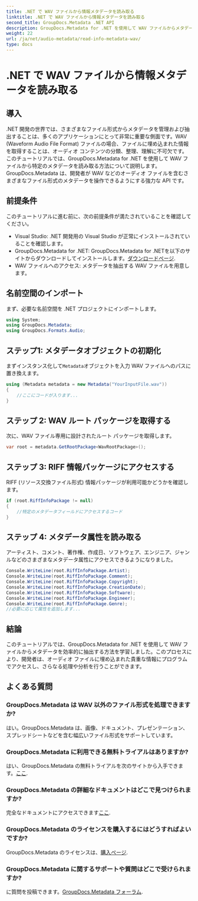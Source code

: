 ```yaml
---
title: .NET で WAV ファイルから情報メタデータを読み取る
linktitle: .NET で WAV ファイルから情報メタデータを読み取る
second_title: GroupDocs.Metadata .NET API
description: GroupDocs.Metadata for .NET を使用して WAV ファイルからメタデータを抽出する方法を学習します。このステップバイステップのチュートリアルで、オーディオ ファイル管理にメタデータを活用しましょう。
weight: 22
url: /ja/net/audio-metadata/read-info-metadata-wav/
type: docs
---
```

# .NET で WAV ファイルから情報メタデータを読み取る

## 導入
.NET 開発の世界では、さまざまなファイル形式からメタデータを管理および抽出することは、多くのアプリケーションにとって非常に重要な側面です。WAV (Waveform Audio File Format) ファイルの場合、ファイルに埋め込まれた情報を取得することは、オーディオ コンテンツの分類、整理、理解に不可欠です。
このチュートリアルでは、GroupDocs.Metadata for .NET を使用して WAV ファイルから特定のメタデータを読み取る方法について説明します。GroupDocs.Metadata は、開発者が WAV などのオーディオ ファイルを含むさまざまなファイル形式のメタデータを操作できるようにする強力な API です。
## 前提条件
このチュートリアルに進む前に、次の前提条件が満たされていることを確認してください。
- Visual Studio: .NET 開発用の Visual Studio が正常にインストールされていることを確認します。
-  GroupDocs.Metadata for .NET: GroupDocs.Metadata for .NETを以下のサイトからダウンロードしてインストールします。[ダウンロードページ](https://releases.groupdocs.com/metadata/net/).
- WAV ファイルへのアクセス: メタデータを抽出する WAV ファイルを用意します。

## 名前空間のインポート
まず、必要な名前空間を .NET プロジェクトにインポートします。
```csharp
using System;
using GroupDocs.Metadata;
using GroupDocs.Formats.Audio;
```
## ステップ1: メタデータオブジェクトの初期化
まずインスタンス化して`Metadata`オブジェクトを入力 WAV ファイルへのパスに置き換えます。
```csharp
using (Metadata metadata = new Metadata("YourInputFile.wav"))
{
    //ここにコードが入ります...
}
```
## ステップ 2: WAV ルート パッケージを取得する
次に、WAV ファイル専用に設計されたルート パッケージを取得します。
```csharp
var root = metadata.GetRootPackage<WavRootPackage>();
```
## ステップ 3: RIFF 情報パッケージにアクセスする
RIFF (リソース交換ファイル形式) 情報パッケージが利用可能かどうかを確認します。
```csharp
if (root.RiffInfoPackage != null)
{
    //特定のメタデータフィールドにアクセスするコード
}
```
## ステップ 4: メタデータ属性を読み取る
アーティスト、コメント、著作権、作成日、ソフトウェア、エンジニア、ジャンルなどのさまざまなメタデータ属性にアクセスできるようになりました。
```csharp
Console.WriteLine(root.RiffInfoPackage.Artist);
Console.WriteLine(root.RiffInfoPackage.Comment);
Console.WriteLine(root.RiffInfoPackage.Copyright);
Console.WriteLine(root.RiffInfoPackage.CreationDate);
Console.WriteLine(root.RiffInfoPackage.Software);
Console.WriteLine(root.RiffInfoPackage.Engineer);
Console.WriteLine(root.RiffInfoPackage.Genre);
//必要に応じて属性を追加します...
```

## 結論
このチュートリアルでは、GroupDocs.Metadata for .NET を使用して WAV ファイルからメタデータを効率的に抽出する方法を学習しました。このプロセスにより、開発者は、オーディオ ファイルに埋め込まれた貴重な情報にプログラムでアクセスし、さらなる処理や分析を行うことができます。

## よくある質問
### GroupDocs.Metadata は WAV 以外のファイル形式を処理できますか?
はい。GroupDocs.Metadata は、画像、ドキュメント、プレゼンテーション、スプレッドシートなどを含む幅広いファイル形式をサポートしています。
### GroupDocs.Metadata に利用できる無料トライアルはありますか?
はい、GroupDocs.Metadata の無料トライアルを次のサイトから入手できます。[ここ](https://releases.groupdocs.com/).
### GroupDocs.Metadata の詳細なドキュメントはどこで見つけられますか?
完全なドキュメントにアクセスできます[ここ](https://tutorials.groupdocs.com/metadata/net/).
### GroupDocs.Metadata のライセンスを購入するにはどうすればよいですか?
 GroupDocs.Metadata のライセンスは、[購入ページ](https://purchase.groupdocs.com/buy).
### GroupDocs.Metadata に関するサポートや質問はどこで受けられますか?
に質問を投稿できます。[GroupDocs.Metadata フォーラム](https://forum.groupdocs.com/c/metadata/14).